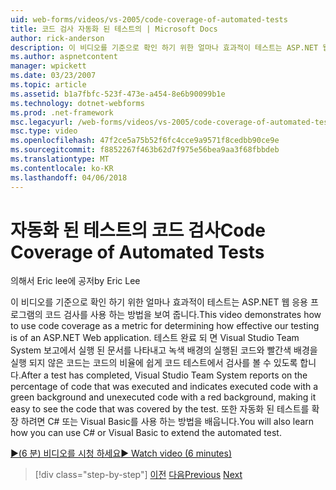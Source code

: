 ```yaml
---
uid: web-forms/videos/vs-2005/code-coverage-of-automated-tests
title: 코드 검사 자동화 된 테스트의 | Microsoft Docs
author: rick-anderson
description: 이 비디오를 기준으로 확인 하기 위한 얼마나 효과적이 테스트는 ASP.NET 웹 응용 프로그램의 코드 검사를 사용 하는 방법을 보여 줍니다. 테스트 후에 com 중...
ms.author: aspnetcontent
manager: wpickett
ms.date: 03/23/2007
ms.topic: article
ms.assetid: b1a7fbfc-523f-473e-a454-8e6b90099b1e
ms.technology: dotnet-webforms
ms.prod: .net-framework
msc.legacyurl: /web-forms/videos/vs-2005/code-coverage-of-automated-tests
msc.type: video
ms.openlocfilehash: 47f2ce5a75b52f6fc4cce9a9571f8cedbb90ce9e
ms.sourcegitcommit: f8852267f463b62d7f975e56bea9aa3f68fbbdeb
ms.translationtype: MT
ms.contentlocale: ko-KR
ms.lasthandoff: 04/06/2018
---
```

<a name="code-coverage-of-automated-tests"></a><span data-ttu-id="11e1f-104">자동화 된 테스트의 코드 검사</span><span class="sxs-lookup"><span data-stu-id="11e1f-104">Code Coverage of Automated Tests</span></span>
====================
<span data-ttu-id="11e1f-105">의해서 Eric lee에 공저</span><span class="sxs-lookup"><span data-stu-id="11e1f-105">by Eric Lee</span></span>

<span data-ttu-id="11e1f-106">이 비디오를 기준으로 확인 하기 위한 얼마나 효과적이 테스트는 ASP.NET 웹 응용 프로그램의 코드 검사를 사용 하는 방법을 보여 줍니다.</span><span class="sxs-lookup"><span data-stu-id="11e1f-106">This video demonstrates how to use code coverage as a metric for determining how effective our testing is of an ASP.NET Web application.</span></span> <span data-ttu-id="11e1f-107">테스트 완료 되 면 Visual Studio Team System 보고에서 실행 된 문서를 나타내고 녹색 배경의 실행된 코드와 빨간색 배경을 실행 되지 않은 코드는 코드의 비율에 쉽게 코드 테스트에서 검사를 볼 수 있도록 합니다.</span><span class="sxs-lookup"><span data-stu-id="11e1f-107">After a test has completed, Visual Studio Team System reports on the percentage of code that was executed and indicates executed code with a green background and unexecuted code with a red background, making it easy to see the code that was covered by the test.</span></span> <span data-ttu-id="11e1f-108">또한 자동화 된 테스트를 확장 하려면 C# 또는 Visual Basic를 사용 하는 방법을 배웁니다.</span><span class="sxs-lookup"><span data-stu-id="11e1f-108">You will also learn how you can use C# or Visual Basic to extend the automated test.</span></span>

[<span data-ttu-id="11e1f-109">&#9654;(6 분) 비디오를 시청 하세요</span><span class="sxs-lookup"><span data-stu-id="11e1f-109">&#9654; Watch video (6 minutes)</span></span>](https://channel9.msdn.com/Blogs/ASP-NET-Site-Videos/code-coverage-of-automated-tests)

> [!div class="step-by-step"]
> <span data-ttu-id="11e1f-110">[이전](measuring-the-business-value-of-ajax.md)
> [다음](custom-extraction-rules-and-coded-web-tests.md)</span><span class="sxs-lookup"><span data-stu-id="11e1f-110">[Previous](measuring-the-business-value-of-ajax.md)
[Next](custom-extraction-rules-and-coded-web-tests.md)</span></span>
